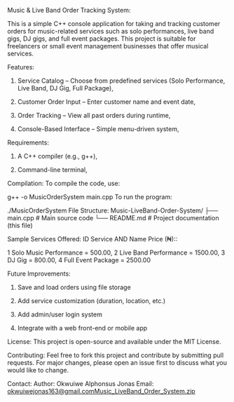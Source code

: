  Music & Live Band Order Tracking System:
 
This is a simple C++ console application for taking and tracking customer orders for music-related services such as solo performances,
live band gigs, DJ gigs, and full event packages. 
This project is suitable for freelancers or small event management businesses that offer musical services.

 Features:
 1.  Service Catalog – Choose from predefined services (Solo Performance, Live Band, DJ Gig, Full Package),

2.  Customer Order Input – Enter customer name and event date,

3.  Order Tracking – View all past orders during runtime,

4.  Console-Based Interface – Simple menu-driven system,

   
 Requirements:
 
1.  A C++ compiler (e.g., g++),

1.  Command-line terminal,

Compilation:
To compile the code, use:

g++ -o MusicOrderSystem main.cpp
To run the program:


./MusicOrderSystem
 File Structure:
Music-LiveBand-Order-System/
├── main.cpp         # Main source code
└── README.md        # Project documentation (this file)

Sample Services Offered:
ID	Service   AND      Name	Price (₦)::

1	Solo Music Performance	= 500.00,
2	Live Band Performance =	1500.00,
3	DJ Gig	= 800.00,
4	Full Event Package	= 2500.00

 Future Improvements:
1.   Save and load orders using file storage

2.   Add service customization (duration, location, etc.)

3.   Add admin/user login system

4.   Integrate with a web front-end or mobile app

License:
This project is open-source and available under the MIT License.

Contributing:
Feel free to fork this project and contribute by submitting pull requests. For major changes, please open an issue first to discuss what you would like to change.

Contact:
Author: Okwuiwe Alphonsus Jonas 
Email: okwuiwejonas163@gmail.com[Music_LiveBand_Order_System.zip](https://github.com/user-attachments/files/20496224/Music_LiveBand_Order_System.zip)
